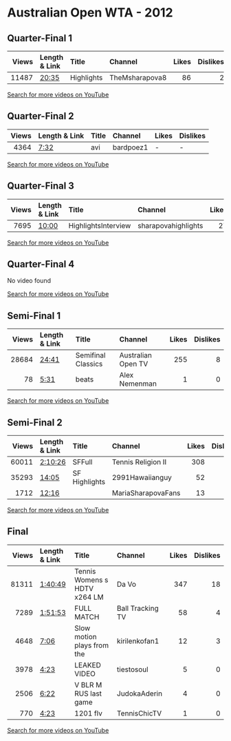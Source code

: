 
# Australian Open WTA - 2012
    
## Quarter-Final 1
|   Views | Length & Link                                        | Title      | Channel        |   Likes |   Dislikes |
|--------:|:-----------------------------------------------------|:-----------|:---------------|--------:|-----------:|
|   11487 | [20:35](https://www.youtube.com/watch?v=CK5s9LxPVFw) | Highlights | TheMsharapova8 |      86 |          2 |

[Search for more videos on YouTube](https://www.youtube.com/results?search_query=%22australian+open%22+%22Clijsters%22+%22Wozniacki%22+%222012%22+%22highlights%22)     

## Quarter-Final 2
|   Views | Length & Link                                       | Title   | Channel   | Likes   | Dislikes   |
|--------:|:----------------------------------------------------|:--------|:----------|:--------|:-----------|
|    4364 | [7:32](https://www.youtube.com/watch?v=3F87hLEAOFU) | avi     | bardpoez1 | -       | -          |

[Search for more videos on YouTube](https://www.youtube.com/results?search_query=%22australian+open%22+%22Azarenka%22+%22Radwanska%22+%222012%22+%22highlights%22)     

## Quarter-Final 3
|   Views | Length & Link                                        | Title               | Channel             |   Likes |   Dislikes |
|--------:|:-----------------------------------------------------|:--------------------|:--------------------|--------:|-----------:|
|    7695 | [10:00](https://www.youtube.com/watch?v=_qcCwWyrIs4) | HighlightsInterview | sharapovahighlights |      27 |          1 |

[Search for more videos on YouTube](https://www.youtube.com/results?search_query=%22australian+open%22+%22Sharapova%22+%22Makarova%22+%222012%22+%22highlights%22)     

## Quarter-Final 4
No video found

[Search for more videos on YouTube](https://www.youtube.com/results?search_query=%22australian+open%22+%22Kvitova%22+%22Errani%22+%222012%22+%22highlights%22)     

## Semi-Final 1
|   Views | Length & Link                                        | Title                | Channel            |   Likes |   Dislikes |
|--------:|:-----------------------------------------------------|:---------------------|:-------------------|--------:|-----------:|
|   28684 | [24:41](https://www.youtube.com/watch?v=euyil17t52g) | Semifinal   Classics | Australian Open TV |     255 |          8 |
|      78 | [5:31](https://www.youtube.com/watch?v=7rboj-u5tE0)  | beats                | Alex Nemenman      |       1 |          0 |

[Search for more videos on YouTube](https://www.youtube.com/results?search_query=%22australian+open%22+%22Azarenka%22+%22Clijsters%22+%222012%22+%22highlights%22)     

## Semi-Final 2
|   Views | Length & Link                                          | Title         | Channel            |   Likes |   Dislikes |
|--------:|:-------------------------------------------------------|:--------------|:-------------------|--------:|-----------:|
|   60011 | [2:10:26](https://www.youtube.com/watch?v=J85803LDXXc) | SFFull        | Tennis Religion II |     308 |         13 |
|   35293 | [14:05](https://www.youtube.com/watch?v=oehjNe2QgU8)   | SF Highlights | 2991Hawaiianguy    |      52 |          6 |
|    1712 | [12:16](https://www.youtube.com/watch?v=cpLYSA7StU8)   |               | MariaSharapovaFans |      13 |          2 |

[Search for more videos on YouTube](https://www.youtube.com/results?search_query=%22australian+open%22+%22Sharapova%22+%22Kvitova%22+%222012%22+%22highlights%22)     

## Final
|   Views | Length & Link                                          | Title                             | Channel          |   Likes |   Dislikes |
|--------:|:-------------------------------------------------------|:----------------------------------|:-----------------|--------:|-----------:|
|   81311 | [1:40:49](https://www.youtube.com/watch?v=Xb50U7zmlsU) | Tennis   Womens s    HDTV x264 LM | Da Vo            |     347 |         18 |
|    7289 | [1:51:53](https://www.youtube.com/watch?v=Grs0o40UxbY) | FULL MATCH                        | Ball Tracking TV |      58 |          4 |
|    4648 | [7:06](https://www.youtube.com/watch?v=Y7ULQpZe3Vk)    | Slow motion plays from the        | kirilenkofan1    |      12 |          3 |
|    3978 | [4:23](https://www.youtube.com/watch?v=gg7cniJDvko)    | LEAKED VIDEO                      | tiestosoul       |       5 |          0 |
|    2506 | [6:22](https://www.youtube.com/watch?v=QdO4JiB7sPw)    | V BLR  M RUS  last game           | JudokaAderin     |       4 |          0 |
|     770 | [4:23](https://www.youtube.com/watch?v=h5zJ29xJUMI)    | 1201     flv                      | TennisChicTV     |       1 |          0 |

[Search for more videos on YouTube](https://www.youtube.com/results?search_query=%22australian+open%22+%22Azarenka%22+%22Sharapova%22+%222012%22+%22highlights%22)     
